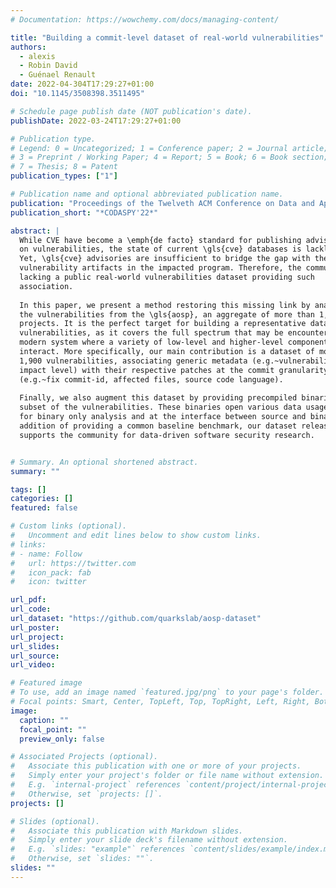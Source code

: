 ```yaml
---
# Documentation: https://wowchemy.com/docs/managing-content/

title: "Building a commit-level dataset of real-world vulnerabilities"
authors: 
  - alexis
  - Robin David
  - Guénael Renault
date: 2022-04-304T17:29:27+01:00
doi: "10.1145/3508398.3511495"

# Schedule page publish date (NOT publication's date).
publishDate: 2022-03-24T17:29:27+01:00

# Publication type.
# Legend: 0 = Uncategorized; 1 = Conference paper; 2 = Journal article;
# 3 = Preprint / Working Paper; 4 = Report; 5 = Book; 6 = Book section;
# 7 = Thesis; 8 = Patent
publication_types: ["1"]

# Publication name and optional abbreviated publication name.
publication: "Proceedings of the Twelveth ACM Conference on Data and Application Security and Privacy"
publication_short: "*CODASPY'22*"

abstract: |
  While CVE have become a \emph{de facto} standard for publishing advisories
  on vulnerabilities, the state of current \gls{cve} databases is lackluster.
  Yet, \gls{cve} advisories are insufficient to bridge the gap with the
  vulnerability artifacts in the impacted program. Therefore, the community is
  lacking a public real-world vulnerabilities dataset providing such
  association.
  
  In this paper, we present a method restoring this missing link by analyzing
  the vulnerabilities from the \gls{aosp}, an aggregate of more than 1,800
  projects. It is the perfect target for building a representative dataset of
  vulnerabilities, as it covers the full spectrum that may be encountered in a
  modern system where a variety of low-level and higher-level components
  interact. More specifically, our main contribution is a dataset of more than
  1,900 vulnerabilities, associating generic metadata (e.g.~vulnerability type,
  impact level) with their respective patches at the commit granularity
  (e.g.~fix commit-id, affected files, source code language).
  
  Finally, we also augment this dataset by providing precompiled binaries for a
  subset of the vulnerabilities. These binaries open various data usage, both
  for binary only analysis and at the interface between source and binary. In
  addition of providing a common baseline benchmark, our dataset release
  supports the community for data-driven software security research.


# Summary. An optional shortened abstract.
summary: ""

tags: []
categories: []
featured: false

# Custom links (optional).
#   Uncomment and edit lines below to show custom links.
# links:
# - name: Follow
#   url: https://twitter.com
#   icon_pack: fab
#   icon: twitter

url_pdf:
url_code:
url_dataset: "https://github.com/quarkslab/aosp-dataset"
url_poster:
url_project:
url_slides:
url_source:
url_video:

# Featured image
# To use, add an image named `featured.jpg/png` to your page's folder. 
# Focal points: Smart, Center, TopLeft, Top, TopRight, Left, Right, BottomLeft, Bottom, BottomRight.
image:
  caption: ""
  focal_point: ""
  preview_only: false

# Associated Projects (optional).
#   Associate this publication with one or more of your projects.
#   Simply enter your project's folder or file name without extension.
#   E.g. `internal-project` references `content/project/internal-project/index.md`.
#   Otherwise, set `projects: []`.
projects: []

# Slides (optional).
#   Associate this publication with Markdown slides.
#   Simply enter your slide deck's filename without extension.
#   E.g. `slides: "example"` references `content/slides/example/index.md`.
#   Otherwise, set `slides: ""`.
slides: ""
---
```

